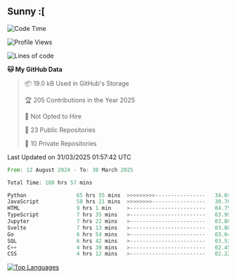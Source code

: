 ## Sunny :[

<!--START_SECTION:waka-->
![Code Time](http://img.shields.io/badge/Code%20Time-190%20hrs%2026%20mins-blue)

![Profile Views](http://img.shields.io/badge/Profile%20Views-3-blue)

![Lines of code](https://img.shields.io/badge/From%20Hello%20World%20I%27ve%20Written-277.0%20thousand%20lines%20of%20code-blue)

**🐱 My GitHub Data** 

> 📦 19.0 kB Used in GitHub's Storage 
 > 
> 🏆 205 Contributions in the Year 2025
 > 
> 🚫 Not Opted to Hire
 > 
> 📜 23 Public Repositories 
 > 
> 🔑 10 Private Repositories 
 > 

 Last Updated on 31/03/2025 01:57:42 UTC
<!--END_SECTION:waka-->

<!--START_SECTION:code-->

```rust
From: 12 August 2024 - To: 30 March 2025

Total Time: 188 hrs 57 mins

Python                65 hrs 55 mins  >>>>>>>>>----------------   34.69 %
JavaScript            58 hrs 21 mins  >>>>>>>>-----------------   30.70 %
HTML                  9 hrs 1 min     >------------------------   04.75 %
TypeScript            7 hrs 35 mins   >------------------------   03.99 %
Jupyter               7 hrs 22 mins   >------------------------   03.88 %
Svelte                7 hrs 13 mins   >------------------------   03.80 %
Go                    6 hrs 54 mins   >------------------------   03.64 %
SQL                   6 hrs 42 mins   >------------------------   03.53 %
C++                   4 hrs 39 mins   >------------------------   02.45 %
CSS                   4 hrs 12 mins   >------------------------   02.22 %
```

<!--END_SECTION:code-->


<a href="https://github.com/Ex0TiiC24" align="left"><img src="https://github-readme-stats.vercel.app/api/top-langs/?username=Ex0TiiC24&langs_count=10&title_color=0891b2&text_color=ffffff&icon_color=0891b2&bg_color=1c1917&hide_border=true&locale=en&custom_title=Top%20%Languages" alt="Top Languages" /></a>

